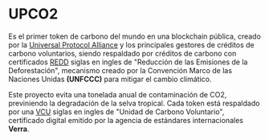 # UPCO2

Es el primer token de carbono del mundo en una blockchain pública, creado por la [Universal Protocol Alliance] y los
principales gestores de créditos de carbono voluntarios, siendo respaldado por créditos de carbono con certificados
[REDD] siglas en ingles de "Reducción de las Emisiones de la Deforestación", mecanismo creado por la Convención Marco de
las Naciones Unidas **(UNFCCC)** para mitigar el cambio climático.

Este proyecto evita una tonelada anual de contaminación de CO2, previniendo la degradación de la selva tropical. Cada
token está respaldado por una [VCU] siglas en ingles de "Unidad de Carbono Voluntario", certificado digital emitido por
la agencia de estándares internacionales **Verra**.

<!-- [blockchain]: / -->

[universal protocol alliance]: https://www.universalprotocol.io/
[redd]: https://es.wikipedia.org/wiki/Reducci%C3%B3n_de_las_emisiones_de_la_deforestaci%C3%B3n
[vcu]:
  https://verra.org/wp-content/uploads/2020/08/Propuesta-para-escalar-los-mercados-voluntarios-de-carbono-y-evitar-la-doble-contabilidad-despu%C3%A9s-del-2020.pdf
